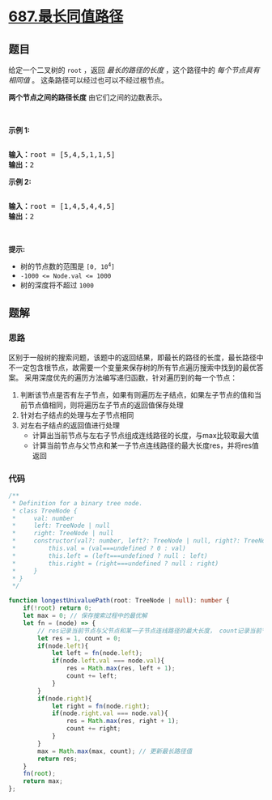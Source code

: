 # [687.最长同值路径](https://leetcode.cn/problems/longest-univalue-path)

## 题目
<p>给定一个二叉树的<meta charset="UTF-8" />&nbsp;<code>root</code>&nbsp;，返回&nbsp;<em>最长的路径的长度</em> ，这个路径中的&nbsp;<em>每个节点具有相同值</em>&nbsp;。 这条路径可以经过也可以不经过根节点。</p>

<p><strong>两个节点之间的路径长度</strong>&nbsp;由它们之间的边数表示。</p>

<p>&nbsp;</p>

<p><strong>示例 1:</strong></p>

<p><img alt="" src="https://assets.leetcode.com/uploads/2020/10/13/ex1.jpg" /></p>

<pre>
<strong>输入：</strong>root = [5,4,5,1,1,5]
<strong>输出：</strong>2
</pre>

<p><strong>示例 2:</strong></p>

<p><img alt="" src="https://assets.leetcode.com/uploads/2020/10/13/ex2.jpg" /></p>

<pre>
<strong>输入：</strong>root = [1,4,5,4,4,5]
<strong>输出：</strong>2
</pre>

<p>&nbsp;</p>

<p><strong>提示:</strong></p>

<ul>
  <li>树的节点数的范围是<meta charset="UTF-8" />&nbsp;<code>[0, 10<sup>4</sup>]</code>&nbsp;</li>
  <li><code>-1000 &lt;= Node.val &lt;= 1000</code></li>
  <li>树的深度将不超过 <code>1000</code>&nbsp;</li>
</ul>


## 题解
### 思路
区别于一般树的搜索问题，该题中的返回结果，即最长的路径的长度，最长路径中不一定包含根节点，故需要一个变量来保存树的所有节点遍历搜索中找到的最优答案。
采用深度优先的遍历方法编写递归函数，针对遍历到的每一个节点：
1. 判断该节点是否有左子节点，如果有则遍历左子结点，如果左子节点的值和当前节点值相同，则将遍历左子节点的返回值保存处理
2. 针对右子结点的处理与左子节点相同
3. 对左右子结点的返回值进行处理
    - 计算出当前节点与左右子节点组成连线路径的长度，与max比较取最大值
    - 计算当前节点与父节点和某一子节点连线路径的最大长度res，并将res值返回

### 代码
```typescript
/**
 * Definition for a binary tree node.
 * class TreeNode {
 *     val: number
 *     left: TreeNode | null
 *     right: TreeNode | null
 *     constructor(val?: number, left?: TreeNode | null, right?: TreeNode | null) {
 *         this.val = (val===undefined ? 0 : val)
 *         this.left = (left===undefined ? null : left)
 *         this.right = (right===undefined ? null : right)
 *     }
 * }
 */

function longestUnivaluePath(root: TreeNode | null): number {
    if(!root) return 0;
    let max = 0; // 保存搜索过程中的最优解
    let fn = (node) => {
        // res记录当前节点与父节点和某一子节点连线路径的最大长度， count记录当前节点与左右子节点组成连线路径的长度
        let res = 1, count = 0;
        if(node.left){
            let left = fn(node.left);
            if(node.left.val === node.val){
                res = Math.max(res, left + 1);
                count += left;
            }
        }
        if(node.right){
            let right = fn(node.right);
            if(node.right.val === node.val){
                res = Math.max(res, right + 1);
                count += right;
            }
        }
        max = Math.max(max, count); // 更新最长路径值
        return res;
    }
    fn(root);
    return max;
};
```

